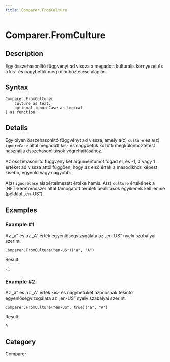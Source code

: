 ```yaml
---
title: Comparer.FromCulture
---
```


# Comparer.FromCulture


## Description

Egy összehasonlító függvényt ad vissza a megadott kulturális környezet és a kis- és nagybetűk megkülönböztetése alapján.


## Syntax

```powerquery
Comparer.FromCulture(
    culture as text,
    optional ignoreCase as logical
) as function
```


## Details

Egy olyan összehasonlító függvényt ad vissza, amely a(z) <code>culture</code> és a(z) <code>ignoreCase</code> által megadott kis- és nagybetűk közötti megkülönböztetést használja összehasonlítások végrehajtásához.<br />      <br />      Az összehasonlító függvény két argumentumot fogad el, és -1, 0 vagy 1 értéket ad vissza attól függően, hogy az első érték a másodikhoz képest kisebb, egyenlő vagy nagyobb.<br />      <br />      A(z) <code>ignoreCase</code> alapértelmezett értéke hamis. A(z) <code>culture</code> értékének a .NET-keretrendszer által támogatott területi beállítások egyikének kell lennie (például „en-US”).    


## Examples

### Example #1 
Az „a” és az „A” érték egyenlőségvizsgálata az „en-US” nyelv szabályai szerint.
```powerquery
Comparer.FromCulture("en-US")("a", "A")
```

Result: 
```powerquery
-1
```


### Example #2 
Az „a” és az „A” érték kis- és nagybetűket azonosnak tekintő egyenlőségvizsgálata az „en-US” nyelv szabályai szerint.
```powerquery
Comparer.FromCulture("en-US", true)("a", "A")
```

Result: 
```powerquery
0
```




## Category
Comparer
